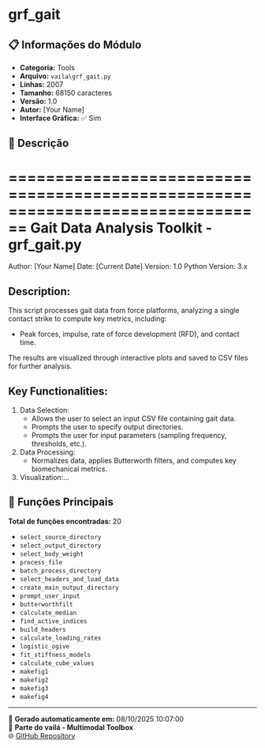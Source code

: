 # grf_gait

## 📋 Informações do Módulo

- **Categoria:** Tools
- **Arquivo:** `vaila\grf_gait.py`
- **Linhas:** 2007
- **Tamanho:** 68150 caracteres
- **Versão:** 1.0
- **Autor:** [Your Name]
- **Interface Gráfica:** ✅ Sim

## 📖 Descrição


================================================================================
Gait Data Analysis Toolkit - grf_gait.py
================================================================================
Author: [Your Name]
Date: [Current Date]
Version: 1.0
Python Version: 3.x

Description:
------------
This script processes gait data from force platforms, analyzing a single
contact strike to compute key metrics, including:
- Peak forces, impulse, rate of force development (RFD), and contact time.

The results are visualized through interactive plots and saved to CSV files for
further analysis.

Key Functionalities:
---------------------
1. Data Selection:
   - Allows the user to select an input CSV file containing gait data.
   - Prompts the user to specify output directories.
   - Prompts the user for input parameters (sampling frequency, thresholds, etc.).
2. Data Processing:
   - Normalizes data, applies Butterworth filters, and computes key biomechanical metrics.
3. Visualization:...

## 🔧 Funções Principais

**Total de funções encontradas:** 20

- `select_source_directory`
- `select_output_directory`
- `select_body_weight`
- `process_file`
- `batch_process_directory`
- `select_headers_and_load_data`
- `create_main_output_directory`
- `prompt_user_input`
- `butterworthfilt`
- `calculate_median`
- `find_active_indices`
- `build_headers`
- `calculate_loading_rates`
- `logistic_ogive`
- `fit_stiffness_models`
- `calculate_cube_values`
- `makefig1`
- `makefig2`
- `makefig3`
- `makefig4`




---

📅 **Gerado automaticamente em:** 08/10/2025 10:07:00  
🔗 **Parte do vailá - Multimodal Toolbox**  
🌐 [GitHub Repository](https://github.com/vaila-multimodaltoolbox/vaila)
